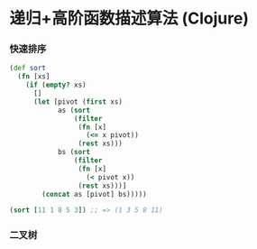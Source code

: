 # 递归+高阶函数描述算法 (Clojure)

### 快速排序

```clojure
(def sort
  (fn [xs]
    (if (empty? xs)
      []
      (let [pivot (first xs)
            as (sort
                (filter
                 (fn [x]
                   (<= x pivot))
                 (rest xs)))
            bs (sort
                (filter
                 (fn [x]
                   (< pivot x))
                 (rest xs)))]
        (concat as [pivot] bs)))))

(sort [11 1 8 5 3]) ;; => (1 3 5 8 11)
```
### 二叉树

```clojure

```
